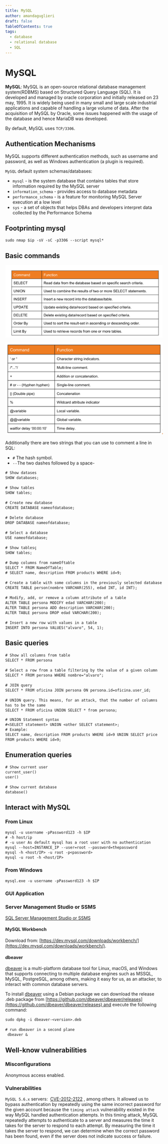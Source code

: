 ```yaml
---
title: MySQL
author: amandaguglieri
draft: false
TableOfContents: true
tags:
  - database
  - relational database
  - SQL
---
```


# MySQL

**MySQL**: MySQL is an open-source relational database management system(RDBMS) based on Structured Query Language (SQL). It is developed and managed by oracle corporation and initially released on 23 may, 1995. It is widely being used in many small and large scale industrial applications and capable of handling a large volume of data. After the acquisition of MySQL by Oracle, some issues happened with the usage of the database and hence MariaDB was developed.

By default, MySQL uses `TCP/3306`.

## Authentication Mechanisms

MySQL  supports different authentication methods, such as username and password, as well as Windows authentication (a plugin is required).

`MySQL` default system schemas/databases:

- `mysql` - is the system database that contains tables that store information required by the MySQL server
- `information_schema` - provides access to database metadata
- `performance_schema` - is a feature for monitoring MySQL Server execution at a low level
- `sys` - a set of objects that helps DBAs and developers interpret data collected by the Performance Schema

## Footprinting mysql

```shell-session
sudo nmap $ip -sV -sC -p3306 --script mysql*
```

## Basic commands

![SQL](img/sql_00.png)

![SQL](img/sql_01.png)

Additionally there are two strings that you can use to comment a line in SQL:

- `#` The hash symbol.
- `--`The two dashes followed by a space-

```mysql
# Show datases
SHOW databases;

# Show tables
SHOW tables;

# Create new database
CREATE DATABASE nameofdatabase;

# Delete database
DROP DATABASE nameofdatabase;

# Select a database
USE nameofdatabase;

# Show tablesç
SHOW tables;

# Dump columns from nameOftable
SELECT * FROM NameOfTable;
# SELECT name, description FROM products WHERE id=9;

# Create a table with some columns in the previously selected database
CREATE TABLE person(nombre VARCHAR(255), edad INT, id INT);

# Modify, add, or remove a column attribute of a table
ALTER TABLE persona MODIFY edad VARCHAR(200);
ALTER TABLE persona ADD description VARCHAR(200);
ALTER TABLE persona DROP edad VARCHAR(200);

# Insert a new row with values in a table
INSERT INTO persona VALUES("alvaro", 54, 1);
```


## Basic queries 

```mysql
# Show all columns from table
SELECT * FROM persona

# Select a row from a table filtering by the value of a given column
SELECT * FROM persona WHERE nombre="alvaro";

# JOIN query
SELECT * FROM oficina JOIN persona ON persona.id=oficina.user_id;

# UNION query. This means, for an attack, that the number of columns has to be the same
SELECT * FROM oficina UNION SELECT * from persona;
```


```MySQL
# UNION Statement syntax
#<SELECT statement> UNION <other SELECT statement>;
# Example:
SELECT name, description FROM products WHERE id=9 UNION SELECT price FROM products WHERE id=9;

```


## Enumeration queries 

```mysql
# Show current user
current_user()
user()

# Show current database
database()
```


## Interact with MySQL

### From Linux


```shell-session
mysql -u username -pPassword123 -h $IP
# -h host/ip   
# -u user As default mysql has a root user with no authentication
mysql --host=INSTANCE_IP --user=root --password=thepassword
mysql -h <host/IP> -u root -p<password>
mysql -u root -h <host/IP>
```

### From Windows


```cmd-session
mysql.exe -u username -pPassword123 -h $IP
```


### GUI Application

###  Server Management Studio or SSMS

[SQL Server Management Studio or SSMS](https://docs.microsoft.com/en-us/sql/ssms/download-sql-server-management-studio-ssms)
#### MySQL Workbench

Download from: [https://dev.mysql.com/downloads/workbench/](https://dev.mysql.com/downloads/workbench/).
#### dbeaver 

[dbeaver](https://github.com/dbeaver/dbeaver) is a multi-platform database tool for Linux, macOS, and Windows that supports connecting to multiple database engines such as MSSQL, MySQL, PostgreSQL, among others, making it easy for us, as an attacker, to interact with common database servers.

To install [dbeaver](https://github.com/dbeaver/dbeaver) using a Debian package we can download the release .deb package from [https://github.com/dbeaver/dbeaver/releases](https://github.com/dbeaver/dbeaver/releases) and execute the following command:

```
sudo dpkg -i dbeaver-<version>.deb

# run dbeaver in a second plane
 dbeaver &
```


## Well-know vulnerabilities


### Misconfigurations

Anonymous access enabled.

### Vulnerabilities

`MySQL 5.6.x` servers:  [CVE-2012-2122](https://www.trendmicro.com/vinfo/us/threat-encyclopedia/vulnerability/2383/mysql-database-authentication-bypass) , among others. It allowed us to bypass authentication by repeatedly using the same incorrect password for the given account because the `timing attack` vulnerability existed in the way MySQL handled authentication attempts. In this timing attack, MySQL repeatedly attempts to authenticate to a server and measures the time it takes for the server to respond to each attempt. By measuring the time it takes the server to respond, we can determine when the correct password has been found, even if the server does not indicate success or failure.